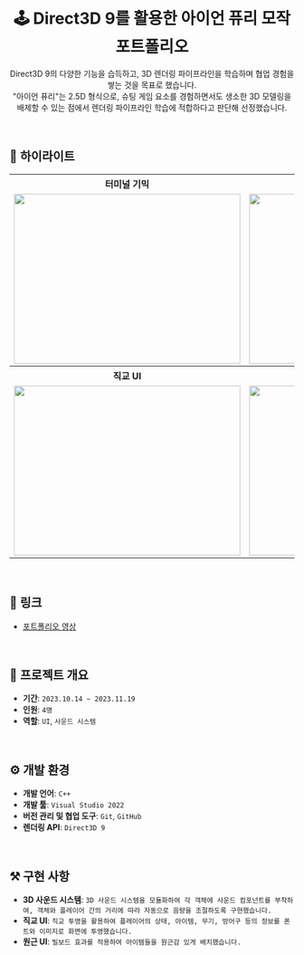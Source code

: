 <h1 align="center">🕹️ Direct3D 9를 활용한 아이언 퓨리 모작 포트폴리오</h1>
<p align="center">
   Direct3D 9의 다양한 기능을 습득하고, 3D 렌더링 파이프라인을 학습하며 협업 경험을 쌓는 것을 목표로 했습니다. <br>
   "아이언 퓨리"는 2.5D 형식으로, 슈팅 게임 요소를 경험하면서도 생소한 3D 모델링을 배제할 수 있는 점에서 렌더링 파이프라인 학습에 적합하다고 판단해 선정했습니다.
</p>

<br>

## 🌟 하이라이트

<table>
  <tr>
    <th style="text-align:center">터미널 기믹</th>
    <th style="text-align:center">엘레베이터 기믹</th>
  </tr>
  <tr>
    <td style="text-align:center">
      <img src="https://github.com/user-attachments/assets/c0adf57c-a44c-485b-a0aa-c139ca9fe4c3" width="400" height="300">
    </td>
    <td style="text-align:center">
      <img src="https://github.com/user-attachments/assets/1befe0ed-a5df-42be-ad08-faa5c5065cfb" width="400" height="300">
    </td>
  </tr>
  <tr>
    <th style="text-align:center">직교 UI</th>
    <th style="text-align:center">원근 UI</th>
  </tr>
  <tr>
    <td style="text-align:center">
      <img src="https://github.com/user-attachments/assets/b8f98b69-3ec0-4e3a-9554-1f894935ad97" width="400" height="300">
    </td>
    <td style="text-align:center">
      <img src="https://github.com/user-attachments/assets/d4d6aaa1-32e5-44e3-92ae-f365e49fafce" width="400" height="300">
    </td>
  </tr>
</table>

<br>

## 🔗 링크
- [포트폴리오 영상](https://youtu.be/eDX4UGlbLdY)

<br>

## 📜 프로젝트 개요
- **기간**: `2023.10.14 ~ 2023.11.19`
- **인원**: `4명`
- **역할**: `UI`, `사운드 시스템`

<br>

## ⚙️ 개발 환경
- **개발 언어**: `C++`
- **개발 툴**: `Visual Studio 2022` 
- **버전 관리 및 협업 도구**: `Git`, `GitHub`
- **렌더링 API**: `Direct3D 9`

<br>

## ⚒️ 구현 사항
- **3D 사운드 시스템**: `3D 사운드 시스템을 모듈화하여 각 객체에 사운드 컴포넌트를 부착하여, 객체와 플레이어 간의 거리에 따라 자동으로 음량을 조절하도록 구현했습니다.`
- **직교 UI**: `직교 투영을 활용하여 플레이어의 상태, 아이템, 무기, 방어구 등의 정보를 폰트와 이미지로 화면에 투영했습니다.`
- **원근 UI**: `빌보드 효과를 적용하여 아이템들을 원근감 있게 배치했습니다.`

